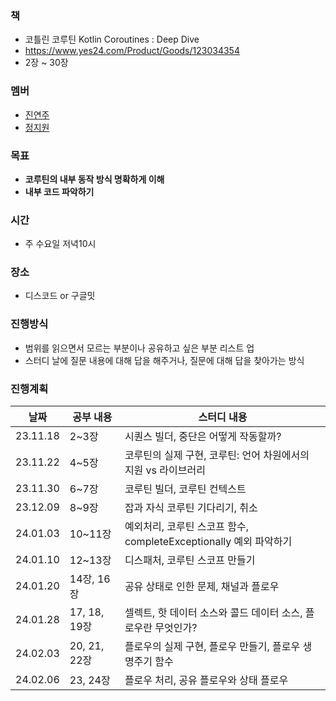 ### 책
- 코틀린 코루틴 Kotlin Coroutines : Deep Dive
- https://www.yes24.com/Product/Goods/123034354
- 2장 ~ 30장

### 멤버
- [진연주](https://github.com/aurora32s)
- [정지원](https://github.com/jiwon2724)

### 목표
- **코루틴의 내부 동작 방식 명확하게 이해**
- **내부 코드 파악하기**

### 시간
- 주 수요일 저녁10시

### 장소
- 디스코드 or 구글밋

### 진행방식
- 범위를 읽으면서 모르는 부분이나 공유하고 싶은 부분 리스트 업
- 스터디 날에 질문 내용에 대해 답을 해주거나, 질문에 대해 답을 찾아가는 방식

### 진행계획
| 날짜 | 공부 내용 | 스터디 내용 |
| --- | --- | --- |
| 23.11.18 | 2~3장 | 시퀀스 빌더, 중단은 어떻게 작동할까? |
| 23.11.22 | 4~5장 | 코루틴의 실제 구현, 코루틴: 언어 차원에서의 지원 vs 라이브러리 |
| 23.11.30 | 6~7장 | 코루틴 빌더, 코루틴 컨텍스트 |
| 23.12.09 | 8~9장 | 잡과 자식 코루틴 기다리기, 취소 |
| 24.01.03 | 10~11장 | 예외처리, 코루틴 스코프 함수, completeExceptionally 예외 파악하기 |
| 24.01.10 | 12~13장 | 디스패처, 코루틴 스코프 만들기 |
| 24.01.20 | 14장, 16장 | 공유 상태로 인한 문제, 채널과 플로우 |
| 24.01.28 | 17, 18, 19장 | 셀렉트, 핫 데이터 소스와 콜드 데이터 소스, 플로우란 무엇인가? |
| 24.02.03 | 20, 21, 22장 | 플로우의 실제 구현, 플로우 만들기, 플로우 생명주기 함수 |
| 24.02.06 | 23, 24장 | 플로우 처리, 공유 플로우와 상태 플로우 |
 
